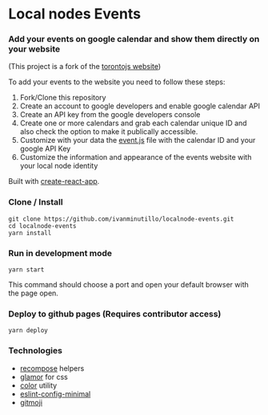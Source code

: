 # **Local nodes Events**

### Add your events on google calendar and show them directly on your website

(This project is a fork of the [torontojs website](torontojs/torontojs.com))

To add your events to the website you need to follow these steps:

1. Fork/Clone this repository
2. Create an account to google developers and enable google calendar API
3. Create an API key from the google developers console
4. Create one or more calendars and grab each calendar unique ID and also check the option to make it publically accessible. 
5. Customize with your data the [event.js](localnode-events/blob/master/src/data/events.js) file with the calendar ID and your google API Key
6. Customize the information and appearance of the events website with your local node identity


Built with [create-react-app](https://github.com/facebookincubator/create-react-app).

### Clone / Install

```
git clone https://github.com/ivanminutillo/localnode-events.git
cd localnode-events
yarn install
```

### Run in development mode

```
yarn start
```

This command should choose a port and open your default browser with the page open.

### Deploy to github pages (Requires contributor access)

```
yarn deploy
```

### Technologies

- [recompose](https://github.com/acdlite/recompose) helpers
- [glamor](https://github.com/threepointone/glamor) for css
- [color](https://github.com/Qix-/color) utility
- [eslint-config-minimal](https://github.com/alex-wilmer/eslint-config-minimal)
- [gitmoji](https://gitmoji.carloscuesta.me/)
